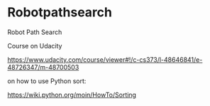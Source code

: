 Robotpathsearch
===============

Robot Path Search

Course on Udacity

https://www.udacity.com/course/viewer#!/c-cs373/l-48646841/e-48726347/m-48700503


on how to use Python sort:

https://wiki.python.org/moin/HowTo/Sorting
